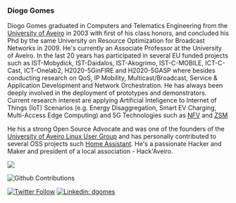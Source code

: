 ### Diogo Gomes

Diogo Gomes graduated in Computers and Telematics Engineering from the [University of Aveiro](https://www.ua.pt) in 2003 with first of his class honors, and concluded his Phd by the same University on Resource Optimization for Broadcast Networks in 2009. He's currently an Associate Professor at the University of Aveiro. In the last 20 years has participated in several EU funded projects such as IST-Mobydick, IST-Daidalos, IST-Akogrimo, IST-C-MOBILE, ICT-C-Cast, ICT-Onelab2, H2020-5GinFIRE and H2020-5GASP where besides conducting research on QoS, IP Mobility, Multicast/Broadcast, Service & Application Development and Network Orchestration. He has always been deeply involved in the deployment of prototypes and demonstrators. 
Current research interest are applying Artificial Inteligence to Internet of Things (IoT) Scenarios (e.g. Energy Disaggregation, Smart EV Charging, Multi-Access Edge Computing) and 5G Technologies such as [NFV](https://www.etsi.org/technologies/nfv) and [ZSM](https://www.etsi.org/technologies/zero-touch-network-service-management)

He his a strong Open Source Advocate and was one of the founders of the [University of Aveiro Linux User Group](http://glua.ua.pt) and has personally contributed to several OSS projects such [Home Assistant](https://github.com/home-assistant/core). He's a passionate Hacker and Maker and president of a local association - Hack'Aveiro.

<img src="https://github-readme-stats.vercel.app/api?username=dgomes&&show_icons=true&theme=radical&bg_color=30,0d0d0d,191919&title_color=fff&text_color=fff&icon_color=79ff97">

![Github Contributions](https://greptile-stats.vercel.app/api/widget/dgomes/contributions)

[![Twitter Follow](https://img.shields.io/twitter/follow/dgomes?label=Follow)](https://twitter.com/dgomes)
[![Linkedin: dgomes](https://img.shields.io/badge/-Diogo%20Gomes-blue?style=flat-square&logo=Linkedin&logoColor=white&link=https://www.linkedin.com/in/dgomes/)](https://www.linkedin.com/in/dgomes/)
